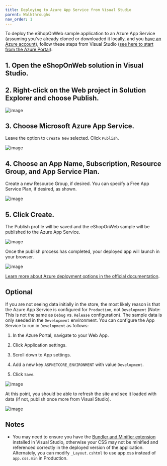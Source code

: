 ```yaml
---
title: Deploying to Azure App Service from Visual Studio
parent: Walkthroughs
nav_order: 1
---
```


To deploy the eShopOnWeb sample application to an Azure App Service (assuming you've already cloned or downloaded it locally, and you [have an Azure account](https://azure.microsoft.com/en-us/free/)), follow these steps from Visual Studio ([see here to start from the Azure Portal](/walkthroughs/deploy-to-azure-app-service-from-azure-portal)):

## 1. Open the eShopOnWeb solution in Visual Studio.

## 2. Right-click on the Web project in Solution Explorer and choose Publish.

![image](https://github.com/user-attachments/assets/0d489dfb-9e3a-4bb0-b779-7e3fe0b0d96e)

## 3. Choose Microsoft Azure App Service.

Leave the option to `Create New` selected. Click `Publish`.

![image](https://github.com/user-attachments/assets/1b377746-4e21-4a4a-86db-9cfdddf27cd3)

## 4. Choose an App Name, Subscription, Resource Group, and App Service Plan.

Create a new Resource Group, if desired. You can specify a Free App Service Plan, if desired, as shown.

![image](https://github.com/user-attachments/assets/44700de9-bbac-44c5-9656-0fef86026d56)

## 5. Click Create.

The Publish profile will be saved and the eShopOnWeb sample will be published to the Azure App Service.

![image](https://github.com/user-attachments/assets/68f4b285-98b4-4ce0-b51c-dd0d5fd78cd7)

Once the publish process has completed, your deployed app will launch in your browser.

![image](https://github.com/user-attachments/assets/12c3bbdb-0e5e-4314-b6ea-86b063eb5628)

[Learn more about Azure deployment options in the official documentation](https://docs.microsoft.com/en-us/azure/app-service-web/web-sites-deploy).

## Optional

If you are not seeing data initially in the store, the most likely reason is that the Azure App Service is configured for `Production`, not `Development` (Note: This is not the same as `Debug` vs. `Release` configuration). The sample data is only seeded in the `Development` environment. You can configure the App Service to run in `Development` as follows:

1. In the Azure Portal, navigate to your Web App.

1. Click Application settings.

1. Scroll down to App settings.

1. Add a new key `ASPNETCORE_ENVIRONMENT` with value `Development`.

1. Click `Save`.

![image](https://github.com/user-attachments/assets/89c7f1e2-6ae9-4f9c-83d9-d6a286240ef6)

At this point, you should be able to refresh the site and see it loaded with data (if not, publish once more from Visual Studio).

![image](https://github.com/user-attachments/assets/df803021-8c30-4038-a963-b6e2ce1a16ab)

## Notes

- You may need to ensure you have the [Bundler and Minifier extension](https://docs.microsoft.com/en-us/aspnet/core/client-side/bundling-and-minification) installed in Visual Studio, otherwise your CSS may not be minified and referenced correctly in the deployed version of the application. Alternately, you can modify `_Layout.cshtml` to use app.css instead of `app.css.min` in Production.